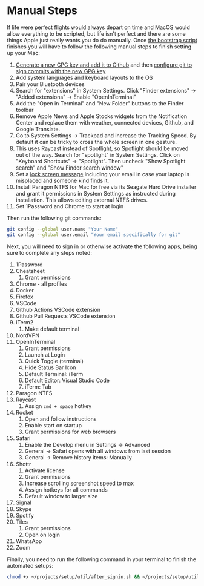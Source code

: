 # Manual Steps

If life were perfect flights would always depart on time and MacOS would allow
everything to be scripted, but life isn't perfect and there are some things
Apple just really wants you do do manually. Once
[the bootstrap script](bootstrap.sh) finishes you will have to follow the
following manual steps to finish setting up your Mac:

1. [Generate a new GPG key and add it to Github](https://docs.github.com/en/authentication/managing-commit-signature-verification/generating-a-new-gpg-key)
   and then
   [configure git to sign commits with the new GPG key](https://docs.github.com/en/authentication/managing-commit-signature-verification/telling-git-about-your-signing-key)
1. Add system languages and keyboard layouts to the OS
1. Pair your Bluetooth devices
1. Search for "extensions" in System Settings. Click "Finder extensions" ->
   "Added extensions" -> Enable "OpenInTerminal"
1. Add the "Open in Terminal" and "New Folder" buttons to the Finder toolbar
1. Remove Apple News and Apple Stocks widgets from the Notification Center and
   replace them with weather, connected devices, Github, and Google Translate.
1. Go to System Settings -> Trackpad and increase the Tracking Speed. By default
   it can be tricky to cross the whole screen in one gesture.
1. This uses Raycast instead of Spotlight, so Spotlight should be moved out of
   the way. Search for "spotlight" in System Settings. Click on "Keyboard
   Shortcuts" -> "Spotlight". Then uncheck "Show Spotlight search" and "Show
   Finder search window"
1. Set a
   [lock screen message](https://support.apple.com/en-ie/guide/mac-help/mh35890/mac)
   including your email in case your laptop is misplaced and someone kind finds
   it.
1. Install Paragon NTFS for Mac for free via its Seagate Hard Drive installer
   and grant it permissions in System Settings as instructed during
   installation. This allows editing external NTFS drives.
1. Set 1Password and Chrome to start at login

Then run the following git commands:

```bash
git config --global user.name "Your Name"
git config --global user.email "Your email specifically for git"
```

Next, you will need to sign in or otherwise activate the following apps, being
sure to complete any steps noted:

1. 1Password
1. Cheatsheet
   1. Grant permissions
1. Chrome - all profiles
1. Docker
1. Firefox
1. VSCode
1. Github Actions VSCode extension
1. Github Pull Requests VSCode extension
1. iTerm2
   1. Make default terminal
1. NordVPN
1. OpenInTerminal
   1. Grant permissions
   2. Launch at Login
   3. Quick Toggle (terminal)
   4. Hide Status Bar Icon
   5. Default Terminal: iTerm
   6. Default Editor: Visual Studio Code
   7. iTerm: Tab
1. Paragon NTFS
1. Raycast
   1. Assign `cmd + space` hotkey
1. Rocket
   1. Open and follow instructions
   2. Enable start on startup
   3. Grant permissions for web browsers
1. Safari
   1. Enable the Develop menu in Settings -> Advanced
   1. General -> Safari opens with all windows from last session
   1. General -> Remove history items: Manually
1. Shottr
   1. Activate license
   2. Grant permissions
   3. Increase scrolling screenshot speed to max
   4. Assign hotkeys for all commands
   5. Default window to larger size
1. Signal
1. Skype
1. Spotify
1. Tiles
   1. Grant permissions
   2. Open on login
1. WhatsApp
1. Zoom

Finally, you need to run the following command in your terminal to finish the
automated setups:

```bash
chmod +x ~/projects/setup/util/after_signin.sh && ~/projects/setup/util/after_signin.sh
```
